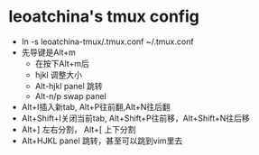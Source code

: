 # leoatchina's tmux config

- ln -s leoatchina-tmux/.tmux.conf ~/.tmux.conf
- 先导键是Alt+m
    - 在按下Alt+m后
    - hjkl 调整大小
    - Alt-hjkl panel 跳转
    - Alt-n/p swap panel
- Alt+I插入新tab, Alt+P往前翻,Alt+N往后翻
- Alt+Shift+I关闭当前tab, Alt+Shift+P往前移，Alt+Shift+N往后移
- Alt+] 左右分割， Alt+[ 上下分割
- Alt+HJKL panel 跳转，甚至可以跳到vim里去
